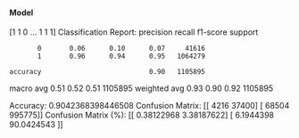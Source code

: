 #### Model
[1 1 0 ... 1 1 1]
Classification Report:
              precision    recall  f1-score   support

           0       0.06      0.10      0.07     41616
           1       0.96      0.94      0.95   1064279

    accuracy                           0.90   1105895
   macro avg       0.51      0.52      0.51   1105895
weighted avg       0.93      0.90      0.92   1105895

Accuracy: 0.9042368398446508
Confusion Matrix:
[[  4216  37400]
 [ 68504 995775]]
Confusion Matrix (%):
[[ 0.38122968  3.38187622]
 [ 6.1944398  90.0424543 ]]
